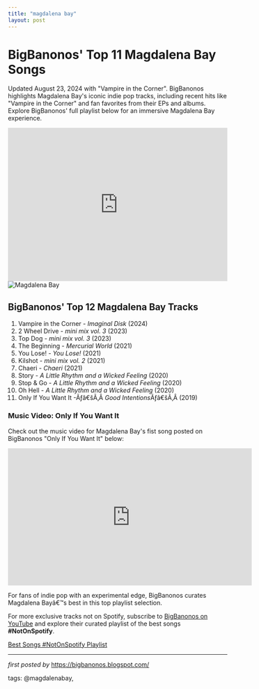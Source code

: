 ```yaml
---
title: "magdalena bay"
layout: post
---
```

<div class="blog-post"> <h1>BigBanonos' Top 11 Magdalena Bay Songs</h1> <p>Updated August 23, 2024 with "Vampire in the Corner". BigBanonos highlights Magdalena Bay's iconic indie pop tracks, including recent hits like "Vampire in the Corner" and fan favorites from their EPs and albums. Explore BigBanonos' full playlist below for an immersive Magdalena Bay experience.</p> <div class="embed-code"> <iframe allow="autoplay; clipboard-write; encrypted-media; fullscreen; picture-in-picture" allowfullscreen="" frameborder="0" height="352" loading="lazy" src="https://open.spotify.com/embed/playlist/5SY7zoKQXxO64M5mGCI4KR?utm_source=generator" width="100%"></iframe> </div> <div class="image-container"> <img alt="Magdalena Bay" src="https://i.ytimg.com/vi/qBl2EaWA0N4/maxresdefault.jpg" /> </div> <h2>BigBanonos' Top 12 Magdalena Bay Tracks</h2> <ol> <li>Vampire in the Corner - <em>Imaginal Disk</em> (2024)</li> <li>2 Wheel Drive - <em>mini mix vol. 3</em> (2023)</li> <li>Top Dog - <em>mini mix vol. 3</em> (2023)</li> <li>The Beginning - <em>Mercurial World</em> (2021)</li> <li>You Lose! - <em>You Lose!</em> (2021)</li> <li>Kilshot - <em>mini mix vol. 2</em> (2021)</li> <li>Chaeri - <em>Chaeri</em> (2021)</li> <li>Story - <em>A Little Rhythm and a Wicked Feeling</em> (2020)</li> <li>Stop & Go - <em>A Little Rhythm and a Wicked Feeling</em> (2020)</li> <li>Oh Hell - <em>A Little Rhythm and a Wicked Feeling</em> (2020)</li><li>Only If You Want It -Ãƒâ€šÃ‚Â <em>Good Intentions</em>Ãƒâ€šÃ‚Â (2019)</li> </ol> <div class="video-section"> <h3>Music Video: Only If You Want It</h3> <p>Check out the music video for Magdalena Bay's fist song posted on BigBanonos "Only If You Want It" below:</p><iframe width="560" height="315" src="https://www.youtube.com/embed/qBl2EaWA0N4?si=yoegX3flx-cigPVx" title="YouTube video player" frameborder="0" allow="accelerometer; autoplay; clipboard-write; encrypted-media; gyroscope; picture-in-picture; web-share" referrerpolicy="strict-origin-when-cross-origin" allowfullscreen></iframe> </div> <p>For fans of indie pop with an experimental edge, BigBanonos curates Magdalena Bayâ€™s best in this top playlist selection.</p></div>

<!--Subscribe and Playlist Links-->
<div>
    <p>For more exclusive tracks not on Spotify, subscribe to <a href="https://www.youtube.com/@BigBanonos" target="_blank">BigBanonos on YouTube</a> and explore their curated playlist of the best songs <strong>#NotOnSpotify</strong>.</p>
    <p><a href="https://www.youtube.com/playlist?list=PLtuNtuTatqI0kFahUCbtbfenC_ET5O_tr" target="_blank">Best Songs #NotOnSpotify Playlist<br /></a></p></div>

<hr />

<p><em>first posted by</em> <a href="https://bigbanonos.blogspot.com/" rel="noopener" target="_new">https://bigbanonos.blogspot.com/</a></p>

<p>tags: @magdalenabay,</p>
